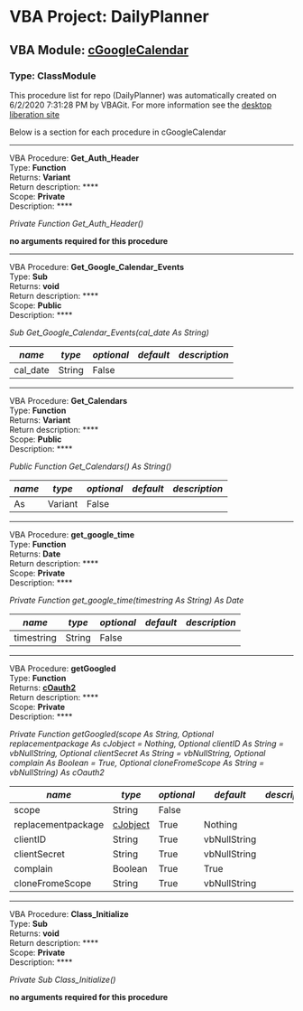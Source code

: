 # VBA Project: **DailyPlanner**
## VBA Module: **[cGoogleCalendar](/scripts/cGoogleCalendar.cls "source is here")**
### Type: ClassModule  

This procedure list for repo (DailyPlanner) was automatically created on 6/2/2020 7:31:28 PM by VBAGit.
For more information see the [desktop liberation site](http://ramblings.mcpher.com/Home/excelquirks/drivesdk/gettinggithubready "desktop liberation")

Below is a section for each procedure in cGoogleCalendar

---
VBA Procedure: **Get_Auth_Header**  
Type: **Function**  
Returns: **Variant**  
Return description: ****  
Scope: **Private**  
Description: ****  

*Private Function Get_Auth_Header()*  

**no arguments required for this procedure**


---
VBA Procedure: **Get_Google_Calendar_Events**  
Type: **Sub**  
Returns: **void**  
Return description: ****  
Scope: **Public**  
Description: ****  

*Sub Get_Google_Calendar_Events(cal_date As String)*  

*name*|*type*|*optional*|*default*|*description*
---|---|---|---|---
cal_date|String|False||


---
VBA Procedure: **Get_Calendars**  
Type: **Function**  
Returns: **Variant**  
Return description: ****  
Scope: **Public**  
Description: ****  

*Public Function Get_Calendars() As String()*  

*name*|*type*|*optional*|*default*|*description*
---|---|---|---|---
As|Variant|False||


---
VBA Procedure: **get_google_time**  
Type: **Function**  
Returns: **Date**  
Return description: ****  
Scope: **Private**  
Description: ****  

*Private Function get_google_time(timestring As String) As Date*  

*name*|*type*|*optional*|*default*|*description*
---|---|---|---|---
timestring|String|False||


---
VBA Procedure: **getGoogled**  
Type: **Function**  
Returns: **[cOauth2](/libraries/cOauth2_cls.md "cOauth2")**  
Return description: ****  
Scope: **Private**  
Description: ****  

*Private Function getGoogled(scope As String, Optional replacementpackage As cJobject = Nothing, Optional clientID As String = vbNullString, Optional clientSecret As String = vbNullString, Optional complain As Boolean = True, Optional cloneFromeScope As String = vbNullString) As cOauth2*  

*name*|*type*|*optional*|*default*|*description*
---|---|---|---|---
scope|String|False||
replacementpackage|[cJobject](/libraries/cJobject_cls.md "cJobject")|True| Nothing|
clientID|String|True| vbNullString|
clientSecret|String|True| vbNullString|
complain|Boolean|True| True|
cloneFromeScope|String|True| vbNullString|


---
VBA Procedure: **Class_Initialize**  
Type: **Sub**  
Returns: **void**  
Return description: ****  
Scope: **Private**  
Description: ****  

*Private Sub Class_Initialize()*  

**no arguments required for this procedure**
